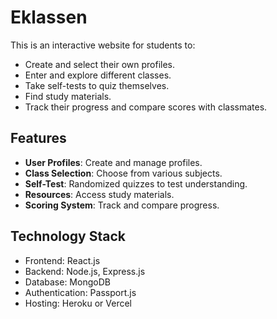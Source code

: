 # Eklassen

This is an interactive website for students to:
- Create and select their own profiles.
- Enter and explore different classes.
- Take self-tests to quiz themselves.
- Find study materials.
- Track their progress and compare scores with classmates.

## Features
- **User Profiles**: Create and manage profiles.
- **Class Selection**: Choose from various subjects.
- **Self-Test**: Randomized quizzes to test understanding.
- **Resources**: Access study materials.
- **Scoring System**: Track and compare progress.

## Technology Stack
- Frontend: React.js
- Backend: Node.js, Express.js
- Database: MongoDB
- Authentication: Passport.js
- Hosting: Heroku or Vercel